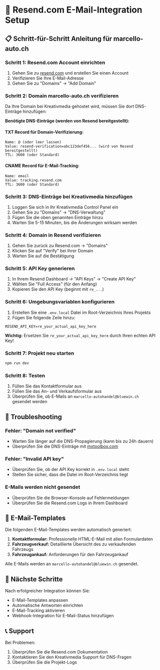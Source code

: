 # 🚀 Resend.com E-Mail-Integration Setup

## 📋 **Schritt-für-Schritt Anleitung für marcello-auto.ch**

### **Schritt 1: Resend.com Account einrichten**
1. Gehen Sie zu [resend.com](https://resend.com) und erstellen Sie einen Account
2. Verifizieren Sie Ihre E-Mail-Adresse
3. Gehen Sie zu "Domains" → "Add Domain"

### **Schritt 2: Domain marcello-auto.ch verifizieren**
Da Ihre Domain bei Kreativmedia gehostet wird, müssen Sie dort DNS-Einträge hinzufügen:

**Benötigte DNS-Einträge (werden von Resend bereitgestellt):**

#### **TXT Record für Domain-Verifizierung:**
```
Name: @ (oder leer lassen)
Value: resend-verification=abc123def456... (wird von Resend bereitgestellt)
TTL: 3600 (oder Standard)
```

#### **CNAME Record für E-Mail-Tracking:**
```
Name: email
Value: tracking.resend.com
TTL: 3600 (oder Standard)
```

### **Schritt 3: DNS-Einträge bei Kreativmedia hinzufügen**
1. Loggen Sie sich in Ihr Kreativmedia Control Panel ein
2. Gehen Sie zu "Domains" → "DNS-Verwaltung"
3. Fügen Sie die oben genannten Einträge hinzu
4. Warten Sie 5-15 Minuten, bis die Änderungen wirksam werden

### **Schritt 4: Domain in Resend verifizieren**
1. Gehen Sie zurück zu Resend.com → "Domains"
2. Klicken Sie auf "Verify" bei Ihrer Domain
3. Warten Sie auf die Bestätigung

### **Schritt 5: API Key generieren**
1. In Ihrem Resend Dashboard → "API Keys" → "Create API Key"
2. Wählen Sie "Full Access" (für den Anfang)
3. Kopieren Sie den API Key (beginnt mit `re_...`)

### **Schritt 6: Umgebungsvariablen konfigurieren**
1. Erstellen Sie eine `.env.local` Datei im Root-Verzeichnis Ihres Projekts
2. Fügen Sie folgende Zeile hinzu:

```env
RESEND_API_KEY=re_your_actual_api_key_here
```

**Wichtig:** Ersetzen Sie `re_your_actual_api_key_here` durch Ihren echten API Key!

### **Schritt 7: Projekt neu starten**
```bash
npm run dev
```

### **Schritt 8: Testen**
1. Füllen Sie das Kontaktformular aus
2. Füllen Sie das An- und Verkaufsformular aus
3. Überprüfen Sie, ob E-Mails an `marcello-autohandel@bluewin.ch` gesendet werden

## 🔧 **Troubleshooting**

### **Fehler: "Domain not verified"**
- Warten Sie länger auf die DNS-Propagierung (kann bis zu 24h dauern)
- Überprüfen Sie die DNS-Einträge mit [mxtoolbox.com](https://mxtoolbox.com)

### **Fehler: "Invalid API key"**
- Überprüfen Sie, ob der API Key korrekt in `.env.local` steht
- Stellen Sie sicher, dass die Datei im Root-Verzeichnis liegt

### **E-Mails werden nicht gesendet**
- Überprüfen Sie die Browser-Konsole auf Fehlermeldungen
- Überprüfen Sie die Resend.com Logs in Ihrem Dashboard

## 📧 **E-Mail-Templates**

Die folgenden E-Mail-Templates werden automatisch generiert:

1. **Kontaktformular:** Professionelle HTML-E-Mail mit allen Formulardaten
2. **Fahrzeugverkauf:** Detaillierte Übersicht des zu verkaufenden Fahrzeugs
3. **Fahrzeugankauf:** Anforderungen für den Fahrzeugankauf

Alle E-Mails werden an `marcello-autohandel@bluewin.ch` gesendet.

## 🚀 **Nächste Schritte**

Nach erfolgreicher Integration können Sie:
- E-Mail-Templates anpassen
- Automatische Antworten einrichten
- E-Mail-Tracking aktivieren
- Webhook-Integration für E-Mail-Status hinzufügen

## 📞 **Support**

Bei Problemen:
1. Überprüfen Sie die Resend.com Dokumentation
2. Kontaktieren Sie den Kreativmedia Support für DNS-Fragen
3. Überprüfen Sie die Projekt-Logs
